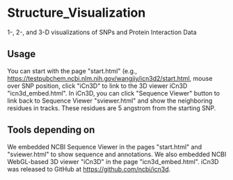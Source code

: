 # Structure_Visualization
1-, 2-, and 3-D visualizations of SNPs and Protein Interaction Data

<h2>Usage</h2>
You can start with the page "start.html" (e.g., <a href="https://testpubchem.ncbi.nlm.nih.gov/wangjiy/icn3d2/start.html">https://testpubchem.ncbi.nlm.nih.gov/wangjiy/icn3d2/start.html</a>, mouse over SNP position, click "iCn3D" to link to the 3D viewer iCn3D "icn3d_embed.html". In iCn3D, you can click "Sequence Viewer" button to link back to Sequence Viewer "sviewer.html" and show the neighboring residues in tracks. These residues are 5 angstrom from the starting SNP.

<h2>Tools depending on</h2>
We embedded NCBI Sequence Viewer in the pages "start.html" and "sviewer.html" to show sequence and annotations. We also embedded NCBI WebGL-based 3D viewer "iCn3D" in the page "icn3d_embed.html". iCn3D was released to GitHub at <a href="https://github.com/ncbi/icn3d">https://github.com/ncbi/icn3d</a>.

